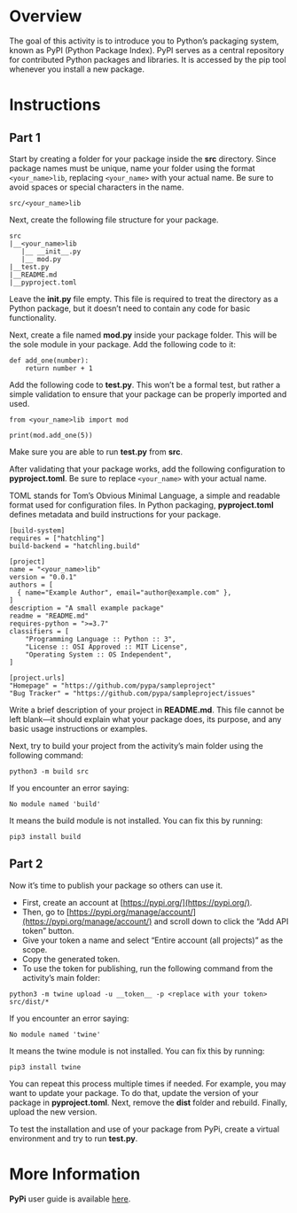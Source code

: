# Overview

The goal of this activity is to introduce you to Python’s packaging system, known as PyPI (Python Package Index). PyPI serves as a central repository for contributed Python packages and libraries. It is accessed by the pip tool whenever you install a new package.

# Instructions 

## Part 1

Start by creating a folder for your package inside the **src** directory. Since package names must be unique, name your folder using the format ```<your_name>lib```, replacing ```<your_name>``` with your actual name. Be sure to avoid spaces or special characters in the name.

```
src/<your_name>lib
```

Next, create the following file structure for your package. 

```
src
|__<your_name>lib
   |__ __init__.py
   |__ mod.py
|__test.py
|__README.md
|__pyproject.toml
```

Leave the **__init__.py** file empty. This file is required to treat the directory as a Python package, but it doesn’t need to contain any code for basic functionality.

Next, create a file named **mod.py** inside your package folder. This will be the sole module in your package. Add the following code to it:

```
def add_one(number):
    return number + 1
```

Add the following code to **test.py**. This won’t be a formal test, but rather a simple validation to ensure that your package can be properly imported and used.

```
from <your_name>lib import mod

print(mod.add_one(5))
```

Make sure you are able to run **test.py** from **src**. 

After validating that your package works, add the following configuration to **pyproject.toml**. Be sure to replace ```<your_name>``` with your actual name.

TOML stands for Tom’s Obvious Minimal Language, a simple and readable format used for configuration files. In Python packaging, **pyproject.toml** defines metadata and build instructions for your package. 

```
[build-system]
requires = ["hatchling"]
build-backend = "hatchling.build"

[project]
name = "<your_name>lib"
version = "0.0.1"
authors = [
  { name="Example Author", email="author@example.com" },
]
description = "A small example package"
readme = "README.md"
requires-python = ">=3.7"
classifiers = [
    "Programming Language :: Python :: 3",
    "License :: OSI Approved :: MIT License",
    "Operating System :: OS Independent",
]

[project.urls]
"Homepage" = "https://github.com/pypa/sampleproject"
"Bug Tracker" = "https://github.com/pypa/sampleproject/issues"
```

Write a brief description of your project in **README.md**. This file cannot be left blank—it should explain what your package does, its purpose, and any basic usage instructions or examples.

Next, try to build your project from the activity’s main folder using the following command:

```
python3 -m build src
```

If you encounter an error saying:

```
No module named 'build'
```

It means the build module is not installed. You can fix this by running:

```
pip3 install build
```

## Part 2

Now it’s time to publish your package so others can use it.

* First, create an account at [https://pypi.org/](https://pypi.org/).
* Then, go to [https://pypi.org/manage/account/](https://pypi.org/manage/account/) and scroll down to click the “Add API token” button.
* Give your token a name and select “Entire account (all projects)” as the scope.
* Copy the generated token.
* To use the token for publishing, run the following command from the activity’s main folder:

```
python3 -m twine upload -u __token__ -p <replace with your token> src/dist/*
```

If you encounter an error saying:

```
No module named 'twine'
```

It means the twine module is not installed. You can fix this by running:

```
pip3 install twine
```

You can repeat this process multiple times if needed. For example, you may want to update your package. To do that, update the version of your package in **pyproject.toml**. Next, remove the **dist** folder and rebuild. Finally, upload the new version. 

To test the installation and use of your package from PyPi, create a virtual environment and try to run **test.py**. 

# More Information

**PyPi** user guide is available [here](https://packaging.python.org/en/latest/tutorials/packaging-projects/).  